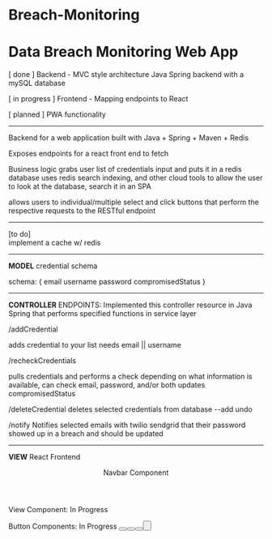 # Breach-Monitoring
# Data Breach Monitoring Web App

[ done ] Backend - MVC style architecture Java Spring backend with a mySQL database


[ in progress ] Frontend - Mapping endpoints to React 


[ planned ] PWA functionality
_________________________________________________________________________________________________________________________________________________
Backend for a web application built with Java + Spring + Maven + Redis 

Exposes endpoints for a react front end to fetch

Business logic grabs user list of credentials input and puts it in a redis database
uses redis search indexing, and other cloud tools to allow the user to look at the database, search it in an SPA

allows users to individual/multiple select and click buttons that perform the respective requests to the RESTful endpoint
_________________________________________________________________________________________________________________________________________________
[to do]                     
implement a cache w/ redis

_________________________________________________________________________________________________________________________________________________
**MODEL**
credential schema

schema:
{
email
username
password
compromisedStatus
}

_________________________________________________________________________________________________________________________________________________
**CONTROLLER**
ENDPOINTS: Implemented this controller resource in Java Spring that performs specified functions in service layer

/addCredential

adds credential to your list
needs email || username

/recheckCredentials

pulls credentials and performs a check depending on what information is available, can check email, password, and/or both
updates compromisedStatus

/deleteCredential
deletes selected credentials from database
--add undo

/notify
Notifies selected emails with twilio sendgrid that their password showed up in a breach and should be updated



_________________________________________________________________________________________________________________________________________________
**VIEW**
React Frontend
<header>
  Navbar Component
  <Navbar />
  </header>
<body>
View Component: In Progress
<div id = view>
  <div id = search-bar/>
  <div id = credentialsTable>
</div>

  
Button Components: In Progress
 <button id=AddCredential />
 <button id=Recheck />
 <button id=Delete />
 <button id=Notify />
  </body>
  
 
